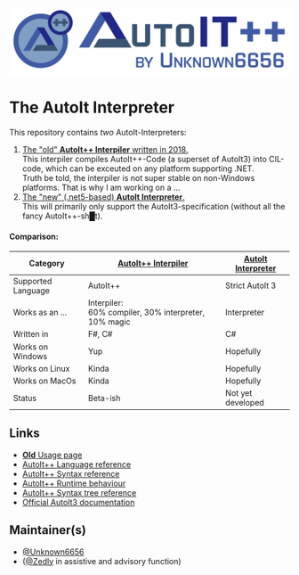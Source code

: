 ﻿![Banner image](old/Artwork/banner.png)

# The AutoIt Interpreter

This repository contains _two_ AutoIt-Interpreters:

 1. [The "old" **AutoIt++ Interpiler** written in 2018.](old/readme.md)
    <br/>
    This interpiler compiles AutoIt++-Code (a superset of AutoIt3) into CIL-code, which can be exceuted on any platform supporting .NET.
    <br/>
    Truth be told, the interpiler is not super stable on non-Windows platforms. That is why I am working on a ...
 2. [The "new" (.net5-based) **AutoIt Interpreter**.](new/readme.md)
    <br/>
    This will primarily only support the AutoIt3-specification (without all the fancy AutoIt++-sh█t).


#### Comparison:

Category | [AutoIt++ Interpiler](old/readme.md)| [AutoIt Interpreter](new/readme.md)
---------|---------------------|--------------------
Supported Language | AutoIt++ | Strict AutoIt 3
Works as an ... | Interpiler:<br/>60% compiler, 30% interpreter, 10% magic | Interpreter
Written in | F#, C#|C#
Works on Windows | Yup | Hopefully
Works on Linux | Kinda | Hopefully
Works on MacOs | Kinda | Hopefully
Status | Beta-ish | Not yet developed


## Links

 - [**Old** Usage page](old/doc/usage.md)
 - [AutoIt++ Language reference](old/doc/language.md)
 - [AutoIt++ Syntax reference](old/doc/syntax.md)
 - [AutoIt++ Runtime behaviour](old/doc/runtime.md)
 - [AutoIt++ Syntax tree reference](old/doc/syntax-tree.md)
 - [Official AutoIt3 documentation](https://www.autoitscript.com/autoit3/docs/)

## Maintainer(s)

 - [@Unknown6656](https://github.com/Unknown6656)
 - ([@Zedly](https://github.com/Zedly) in assistive and advisory function)
